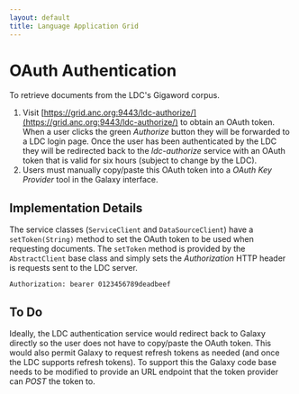 ```yaml
---
layout: default
title: Language Application Grid
---
```


# OAuth Authentication

To retrieve documents from the LDC's Gigaword corpus.

1. Visit [https://grid.anc.org:9443/ldc-authorize/](https://grid.anc.org:9443/ldc-authorize/) to obtain an OAuth token. When a user clicks the green *Authorize* button they will be forwarded to a LDC login page. Once the user has been authenticated by the LDC they will be redirected back to the *ldc-authorize* service with an OAuth token that is valid for six hours (subject to change by the LDC).
1. Users must manually copy/paste this OAuth token into a *OAuth Key Provider* tool in the Galaxy interface.


## Implementation Details

The service classes (`ServiceClient` and `DataSourceClient`) have a `setToken(String)` method to set the OAuth token to be used when requesting documents.  The `setToken` method is provided by the `AbstractClient` base class and simply sets the *Authorization* HTTP header is requests sent to the LDC server.

```
Authorization: bearer 0123456789deadbeef
```

## To Do

Ideally, the LDC authentication service would redirect back to Galaxy directly so the user does not have to copy/paste the OAuth token.  This would also permit Galaxy to request refresh tokens as needed (and once the LDC supports refresh tokens).  To support this the Galaxy code base needs to be modified to provide an URL endpoint that the token provider can *POST* the token to.


